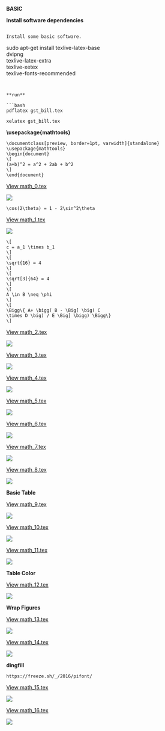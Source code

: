 
**BASIC**



**Install software dependencies**


```

Install some basic software.

```
sudo apt-get install texlive-latex-base \
dvipng \
texlive-latex-extra \
texlive-xetex \
texlive-fonts-recommended
```


**run**

```bash
pdflatex gst_bill.tex

xelatex gst_bill.tex

```



**\usepackage{mathtools}**


```
\documentclass[preview, border=1pt, varwidth]{standalone}
\usepackage{mathtools}
\begin{document}
\[
(a+b)^2 = a^2 + 2ab + b^2
\]
\end{document}
```

[View math_0.tex](tex_math/math_0.tex)



<img src="png/math_0.png"> <p></p>


```
\cos(2\theta) = 1 - 2\sin^2\theta

```

[View math_1.tex](tex_math/math_1.tex)

<img src="png/math_1.png"> <p></p>



```
\[
c = a_1 \times b_1
\]
\[
\sqrt{16} = 4
\]
\[
\sqrt[3]{64} = 4
\]
\[
A \in B \neq \phi
\]
\[
\Bigg\{ A+ \bigg( B - \Big[ \big( C
\times D \big) / E \Big] \bigg) \Bigg\}
\]

```

[View math_2.tex](tex_math/math_2.tex)



<img src="png/math_2.png"> <p></p>


[View math_3.tex](tex_math/math_3.tex)


<img src="png/math_3.png"> <p></p>


[View math_4.tex](tex_math/math_4.tex)


<img src="png/math_4.png"> <p></p>



[View math_5.tex](tex_math/math_5.tex)


<img src="png/math_5.png"> <p></p>


[View math_6.tex](tex_math/math_6.tex)


<img src="png/math_6.png"> <p></p>

[View math_7.tex](tex_math/math_7.tex)


<img src="png/math_7.png"> <p></p>


[View math_8.tex](tex_math/math_8.tex)


<img src="png/math_8.png"> <p></p>


**Basic Table**


[View math_9.tex](tex_math/math_9.tex)


<img src="png/math_9.png"> <p></p>


[View math_10.tex](tex_math/math_10.tex)


<img src="png/math_10.png"> <p></p>


[View math_11.tex](tex_math/math_11.tex)


<img src="png/math_11.png"> <p></p>


**Table Color**

[View math_12.tex](tex_math/math_12.tex)


<img src="png/math_12.png"> <p></p>



**Wrap Figures**

[View math_13.tex](tex_math/math_13.tex)


<img src="png/math_13.png"> <p></p>


[View math_14.tex](tex_math/math_14.tex)


<img src="png/math_14.png"> <p></p>



**dingfill**

```
https://freeze.sh/_/2016/pifont/
```

[View math_15.tex](tex_math/math_15.tex)


<img src="png/math_15.png"> <p></p>



[View math_16.tex](tex_math/math_16.tex)

<img src="png/math_16.png"> <p></p>